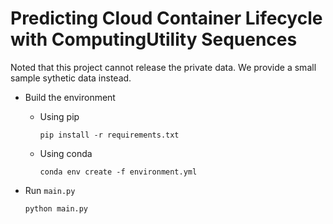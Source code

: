 # Predicting Cloud Container Lifecycle with ComputingUtility Sequences

Noted that this project cannot release the private data. We provide a small sample sythetic data instead.

* Build the environment
  * Using pip
    ```
    pip install -r requirements.txt
    ```
  * Using conda
    ```
    conda env create -f environment.yml
    ```

* Run `main.py`
  ```
  python main.py
  ```
